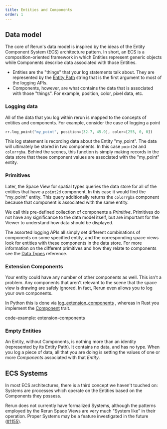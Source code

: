 ```yaml
---
title: Entities and Components
order: 1
---
```


## Data model
The core of Rerun's data model is inspired by the ideas of the Entity Component System (ECS) architecture pattern. In
short, an ECS is a composition-oriented framework in which Entities represent generic objects while Components describe
data associated with those Entities.

 * Entities are the "things" that your log statements talk about. They are represented by the
   [Entity Path](entity-path.md) string that is the first argument to most of the logging APIs.
 * Components, however, are what contains the data that is associated with those "things". For example, position, color,
   pixel data, etc.
### Logging data
All of the data that you log within rerun is mapped to the concepts of entities and components.
For example, consider the case of logging a point
```python
rr.log_point("my_point", position=[32.7, 45.9], color=[255, 0, 0])
```
This log statement is recording data about the Entity "my_point". The data will ultimately be stored in two components.
In this case `point2d` and `colorrgba`.  Behind the scenes, this function is simply making records in the data store
that these component values are associated with the "my_point" entity.

### Primitives
Later, the Space View for spatial types queries the data store for all of the entities that have a `point2d` component.
In this case it would find the "my_point" entity. This query additionally returns the `colorrgba` component because that
component is associated with the same entity.

We call this pre-defined collection of components a _Primitive_.
Primitives do not have any significance to the data model itself, but are important for the Viewer to understand
how data should be displayed.

The assorted logging APIs all simply set different combinations of components on some specified entity, and the
corresponding space views look for entities with these components in the data store.
For more information on the different primitives and how they relate to components see the
[Data Types](../reference/data_types.md) reference.

### Extension Components
Your entity could have any number of other components as well. This isn't a problem. Any components that
aren't relevant to the scene that the space view is drawing are safely ignored. In fact, Rerun even allows you to log your
own components.

In Python this is done via [log_extension_components](https://ref.rerun.io/docs/python/latest/common/extension_components/#rerun.log_extension_components)
, whereas in Rust you implement the [Component](https://docs.rs/rerun/latest/rerun/experimental/trait.Component.html) trait.

code-example: extension-components



### Empty Entities
An Entity, without Components, is nothing more than an identity (represented by its Entity
Path). It contains no data, and has no type. When you log a piece of data, all that you are doing is setting the values
of one or more *Components* associated with that *Entity*.

## ECS Systems
In most ECS architectures, there is a third concept we haven't touched on: Systems are processes which operate on the
Entities based on the Components they possess.

Rerun does not currently have formalized Systems, although the patterns employed by the Rerun Space Views are very much
"System like" in their operation. Proper Systems may be a feature investigated in the future
([#1155](https://github.com/rerun-io/rerun/issues/1155)).
